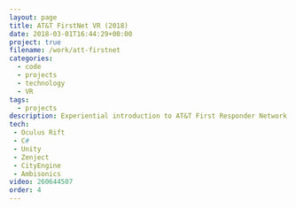 ```yaml
---
layout: page
title: AT&T FirstNet VR (2018)
date: 2018-03-01T16:44:29+00:00
project: true
filename: /work/att-firstnet
categories:
  - code
  - projects
  - technology
  - VR
tags:
  - projects
description: Experiential introduction to AT&T First Responder Network 
tech:
 - Oculus Rift
 - C#
 - Unity
 - Zenject
 - CityEngine
 - Ambisonics
video: 260644507
order: 4
---
```

